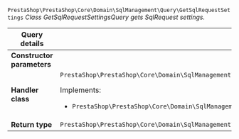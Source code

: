 `PrestaShop\PrestaShop\Core\Domain\SqlManagement\Query\GetSqlRequestSettings`
_Class GetSqlRequestSettingsQuery gets SqlRequest settings._

| Query details              |    |
| -------------------------- | -- |
| **Constructor parameters** | <ul></ul> |
| **Handler class**          | `PrestaShop\PrestaShop\Core\Domain\SqlManagement\QueryHandler\GetSqlRequestSettingsHandler`  <p> Implements: </p> <ul>  <li>`PrestaShop\PrestaShop\Core\Domain\SqlManagement\QueryHandler\GetSqlRequestSettingsHandlerInterface`</li>  |
| **Return type** |  `PrestaShop\PrestaShop\Core\Domain\SqlManagement\SqlRequestSettings`  |
